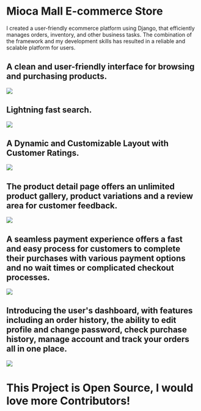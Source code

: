 # Mioca Mall E-commerce Store
I created a user-friendly ecommerce platform using Django, that efficiently manages orders, inventory, and other business tasks. The combination of the framework and my development skills has resulted in a reliable and scalable platform for users.

<h2> A clean and user-friendly interface for browsing and purchasing products.</h2>
<img src="https://i.imgur.com/3NWuVUS.gif">

<h2> Lightning fast search.</h2>
<img src="https://i.imgur.com/LsSXKyW.gif">

<h2> A Dynamic and Customizable Layout with Customer Ratings.</h2>
<img src="https://i.imgur.com/Ms03ERy.gif">

<h2> The product detail page offers an unlimited product gallery, product variations and a review area for customer feedback.</h2>
<img src="https://i.imgur.com/o1HxU8M.gif">

<h2> A seamless payment experience offers a fast and easy process for customers to complete their purchases with various payment options and no wait times or complicated checkout processes.</h2>
<img src="https://i.imgur.com/eeaF4KC.gif">

<h2> Introducing the user's dashboard, with features including an order history, the ability to edit profile and change password, check purchase history, manage account and track your orders all in one place.</h2>
<img src="https://i.imgur.com/NnOw0KZ.gif">

# This Project is Open Source, I would love more Contributors!
